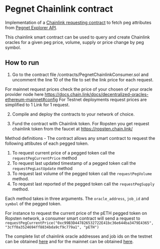 # Pegnet Chainlink contract

Implementation of a [Chainlink requesting contract](https://docs.chain.link/docs/create-a-chainlinked-project) to fetch peg attributes from 
[Pegnet Explorer API](https://pegnetmarketcap.com/).

This chainlink smart contract can be used to query and create Chainlink oracles for a given peg price, volume, supply or price change by peg symbol.

## How to run

1. Go to the contract file /contracts/PegnetChainlinkConsumer.sol and uncomment the line 10 of the file to set the link price for each request.

For mainnet request prices check the price of your chosen of your oracle provider node here https://docs.chain.link/docs/decentralized-oracles-ethereum-mainnet#config
For Testnet deployments request prices are simplified to 1 Link for 1 request.

2. Compile and deploy the contracts to your network of choice.

3. Fund the contract with Chainlink token. 
For Ropsten you get request chainlink token from the faucet at https://ropsten.chain.link/



Method definitions -
The contract allows any smart contract to request the following attibutes of each pegged token.

1. To request current price of a pegged token call the `requestPegCurrentPrice` method
2. To request last updated timestamp of a pegged token call the `requestPegLastUpdate` method
3. To request last volume of the pegged token call the `requestPegVolume` method.
4. To request last reported of the pegged token call the `requestPegSupply` method.


Each method takes in three arguments.
The `oracle_address`, `job_id` and `symbol` of the pegged token.


For instance to request the current price of the pETH pegged token on Ropsten network, a consumer smart contract will send a request to 
`requestPegCurrentPrice("0xc99B3D447826532722E41bc36e644ba3479E4365", "3cff0a3524694ff8834bda9cf9c779a1", "pETH")`

The complete list of chainlink oracle addresses and job ids on the testnet can be obtained [here](https://docs.chain.link/docs/testnet-oracles) and for the mainnet can be obtained [here](https://docs.chain.link/docs/decentralized-oracles-ethereum-mainnet#config).